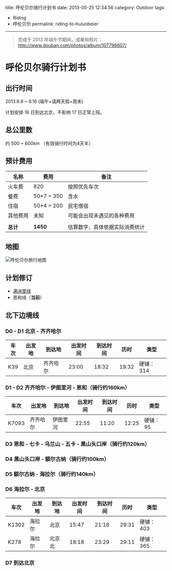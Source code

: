 title: 呼伦贝尔骑行计划书
date: 2013-05-25 12:34:56
category: Outdoor
tags:
- Riding
- 呼伦贝尔
permalink: riding-to-hulunbeier

---

> 完成于 2013 年端午节期间，成果和照片：http://www.douban.com/photos/album/107796607/


# 呼伦贝尔骑行计划书

## 出行时间

2013.6.9 ~ 6.16 (端午+请两天假+周末)

计划安排 16 日到达北京，不影响 17 日正常上班。

## 总公里数

约 500 ~ 600km （有效骑行时间为4天半）

## 预计费用

名称 | 费用 | 备注
----|-----|-----
火车费|820|按照优先车次
餐费|50\*7 = 350|含水
住宿|50\*4 = 200|民宅借宿
其他费用|未知|可能会出现未遇见的各种费用
||
**总计**|**1450**|估算数字，具体依据实际消费统计

## 地图

![呼伦贝尔旅行地图](https://a248.e.akamai.net/camo.github.com/988c0672d95ae894e0e5b1fe4f08253203eea467/687474703a2f2f70686f746f322e626162616269616e2e636f6d2f75706c6f6164362f32303133303532322f36423134393433344242414132313139394435414631354642383130463344315f3830302e6a7067)

## 计划修订

 * [满洲里线](https://gist.github.com/icyleaf/5626948/5f9340c235a4f512c39a05a8125b2e16418dff82)
 * 恩和线（**当前**）


## 北下边境线

### D0 - D1 北京 - 齐齐哈尔

车次 | 出发地 | 到达地| 出发时间 | 到达时间 | 历时 | 类型
-----|-----|-----|-----|-----|----|----
K39|北京|齐齐哈尔|23:00|18:32|19:32|硬铺：314

### D1 - D2 齐齐哈尔 - 伊图里河 - 恩和（骑行约160km）

车次 | 出发地 | 到达地| 出发时间 | 到达时间 | 历时 | 类型
-----|-----|-----|-----|-----|----|----
K7093|齐齐哈尔|伊图里河|22:55|11:20|12:25|硬铺：95

### D3 恩和 - 七卡 - 乌兰山 - 五卡 - 黑山头口岸（骑行约120km）

### D4 黑山头口岸 - 额尔古纳（骑行约100km）

### D5 额尔古纳 - 海拉尔（骑行约140km）

### D6 海拉尔 - 北京

车次 | 出发地 | 到达地| 出发时间 | 到达时间 | 历时 | 类型
-----|-----|-----|-----|-----|----|----
K1302|海拉尔|北京|15:47|21:18|29:31|硬铺：403
K278|海拉尔|北京北|18:18|23:29|29:11|硬铺：365

### D7 到达北京